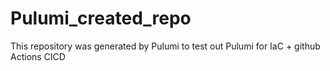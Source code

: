 # Pulumi_created_repo
This repository was generated by Pulumi to test out Pulumi for IaC + github Actions CICD
